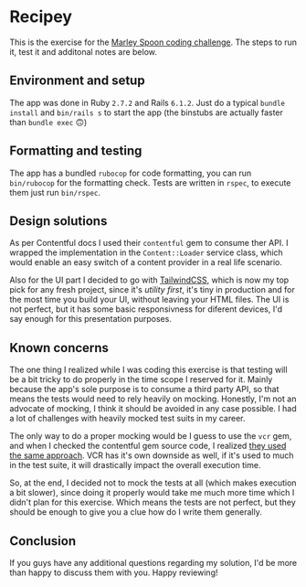 # Recipey

This is the exercise for the [Marley Spoon coding challenge](https://gist.github.com/lawitschka/063f2e28bd6993cac5f8b40b991ae899). The steps to run it, test it and additonal notes are below.

## Environment and setup

The app was done in Ruby `2.7.2` and Rails `6.1.2`. Just do a typical `bundle install` and `bin/rails s` to start the app (the binstubs are actually faster than `bundle exec` 🙃)

## Formatting and testing

The app has a bundled `rubocop` for code formatting, you can run `bin/rubocop` for the formatting check. Tests are written in `rspec`, to execute them just run `bin/rspec`.

## Design solutions

As per Contentful docs I used their `contentful` gem to consume ther API. I wrapped the implementation in the `Content::Loader` service class, which would enable an easy switch of a content provider in a real life scenario.

Also for the UI part I decided to go with [TailwindCSS](https://tailwindcss.com), which is now my top pick for any fresh project, since it's *utility first*, it's tiny in production and for the most time you build your UI, without leaving your HTML files. The UI is not perfect, but it has some basic responsivness for diferent devices, I'd say enough for this presentation purposes.

## Known concerns

The one thing I realized while I was coding this exercise is that testing will be a bit tricky to do properly in the time scope I reserved for it. Mainly because the app's sole purpose is to consume a third party API, so that means the tests would need to rely heavily on mocking. Honestly, I'm not an advocate of mocking, I think it should be avoided in any case possible. I had a lot of challenges with heavily mocked test suits in my career.

The only way to do a proper mocking would be I guess to use the `vcr` gem, and when I checked the contentful gem source code, I realized [they used the same approach](https://github.com/contentful/contentful.rb/blob/master/spec/entry_spec.rb). VCR has it's own downside as well, if it's used to much in the test suite, it will drastically impact the overall execution time.

So, at the end, I decided not to mock the tests at all (which makes execution a bit slower), since doing it properly would take me much more time which I didn't plan for this exercise. Which means the tests are not perfect, but they should be enough to give you a clue how do I write them generally.

## Conclusion

If you guys have any additional questions regarding my solution, I'd be more than happy to discuss them with you. Happy reviewing!
